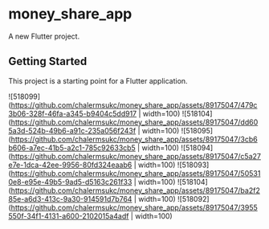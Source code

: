 # money_share_app

A new Flutter project.

## Getting Started

This project is a starting point for a Flutter application.

![518099](https://github.com/chalermsukc/money_share_app/assets/89175047/479c3b06-328f-46fa-a345-b9404c5dd917 | width=100)
![518104](https://github.com/chalermsukc/money_share_app/assets/89175047/dd605a3d-524b-49b6-a91c-235a056f243f | width=100)
![518095](https://github.com/chalermsukc/money_share_app/assets/89175047/3cb6b606-a7ec-41b5-a2c1-785c92633cb5 | width=100)
![518094](https://github.com/chalermsukc/money_share_app/assets/89175047/c5a27e7e-1dca-42ee-9956-80fd324eaab6 | width=100)
![518093](https://github.com/chalermsukc/money_share_app/assets/89175047/505310e8-e95e-49b5-9ad5-d5163c261f33 | width=100)
![518104](https://github.com/chalermsukc/money_share_app/assets/89175047/ba2f285e-a6d3-413c-9a30-914591d7b764 | width=100)
![518092](https://github.com/chalermsukc/money_share_app/assets/89175047/3955550f-34f1-4131-a600-2102015a4adf | width=100)
